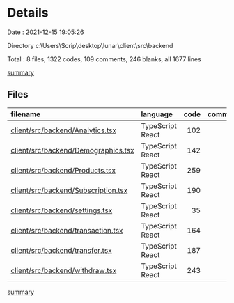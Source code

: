 # Details

Date : 2021-12-15 19:05:26

Directory c:\Users\Scrip\desktop\lunar\client\src\backend

Total : 8 files,  1322 codes, 109 comments, 246 blanks, all 1677 lines

[summary](results.md)

## Files
| filename | language | code | comment | blank | total |
| :--- | :--- | ---: | ---: | ---: | ---: |
| [client/src/backend/Analytics.tsx](/client/src/backend/Analytics.tsx) | TypeScript React | 102 | 5 | 34 | 141 |
| [client/src/backend/Demographics.tsx](/client/src/backend/Demographics.tsx) | TypeScript React | 142 | 7 | 46 | 195 |
| [client/src/backend/Products.tsx](/client/src/backend/Products.tsx) | TypeScript React | 259 | 25 | 38 | 322 |
| [client/src/backend/Subscription.tsx](/client/src/backend/Subscription.tsx) | TypeScript React | 190 | 14 | 31 | 235 |
| [client/src/backend/settings.tsx](/client/src/backend/settings.tsx) | TypeScript React | 35 | 4 | 3 | 42 |
| [client/src/backend/transaction.tsx](/client/src/backend/transaction.tsx) | TypeScript React | 164 | 25 | 34 | 223 |
| [client/src/backend/transfer.tsx](/client/src/backend/transfer.tsx) | TypeScript React | 187 | 11 | 20 | 218 |
| [client/src/backend/withdraw.tsx](/client/src/backend/withdraw.tsx) | TypeScript React | 243 | 18 | 40 | 301 |

[summary](results.md)